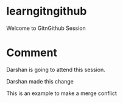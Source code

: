 # learngitngithub

Welcome to GitnGithub Session

# Comment

Darshan is going to attend this session.

Darshan made this change

This is an example to make a merge conflict

